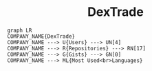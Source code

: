 <h1 align="center">DexTrade</h1>

```mermaid
graph LR
COMPANY_NAME{DexTrade}
COMPANY_NAME ---> U{Users} ---> UN[4]
COMPANY_NAME ---> R{Repositories} ---> RN[17]
COMPANY_NAME ---> G{Gists} ---> GN[0]
COMPANY_NAME ---> ML{Most Used<br>Languages}
```
